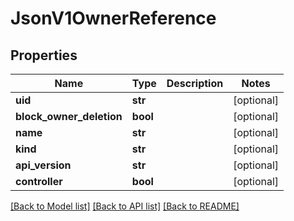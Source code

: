 # JsonV1OwnerReference


## Properties
Name | Type | Description | Notes
------------ | ------------- | ------------- | -------------
**uid** | **str** |  | [optional] 
**block_owner_deletion** | **bool** |  | [optional] 
**name** | **str** |  | [optional] 
**kind** | **str** |  | [optional] 
**api_version** | **str** |  | [optional] 
**controller** | **bool** |  | [optional] 

[[Back to Model list]](../README.md#documentation-for-models) [[Back to API list]](../README.md#documentation-for-api-endpoints) [[Back to README]](../README.md)



